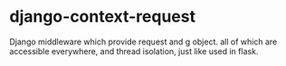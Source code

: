 # django-context-request
Django middleware which provide request and g object. all of which are accessible everywhere, and thread isolation, just like used in flask.
